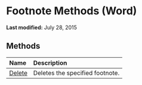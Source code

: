 
# Footnote Methods (Word)

 **Last modified:** July 28, 2015


## Methods



|**Name**|**Description**|
|:-----|:-----|
| [Delete](32db7e9d-e702-c970-ac29-df84bb849294.md)|Deletes the specified footnote.|
